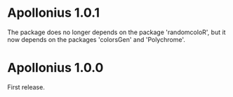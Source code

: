 # Apollonius 1.0.1

The package does no longer depends on the package 'randomcoloR', but it now 
depends on the packages 'colorsGen' and 'Polychrome'.


# Apollonius 1.0.0

First release.
